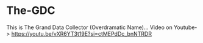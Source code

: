 # The-GDC

This is The Grand Data Collector (Overdramatic Name)... Video on Youtube-> https://youtu.be/vXR6YT3t19E?si=ctMEPdDc_bnNTRDR
